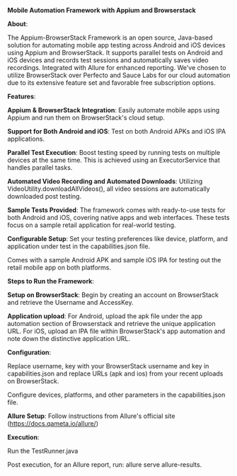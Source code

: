 **Mobile Automation Framework with Appium and Browserstack**


**About**:

The Appium-BrowserStack Framework is an open source, Java-based solution for automating mobile app testing across Android and iOS devices using Appium and BrowserStack. 
It supports parallel tests on Android and iOS devices and records test sessions and automatically saves video recordings. 
Integrated with Allure for enhanced reporting. We've chosen to utilize BrowserStack over Perfecto and Sauce Labs for our cloud automation due to its extensive feature set and favorable free subscription options.

**Features**:

**Appium & BrowserStack Integration**: Easily automate mobile apps using Appium and run them on BrowserStack's cloud setup.

**Support for Both Android and iOS**: Test on both Android APKs and iOS IPA applications.

**Parallel Test Execution**: Boost testing speed by running tests on multiple devices at the same time. This is achieved using an ExecutorService that handles parallel tasks.

**Automated Video Recording and Automated Downloads**: Utilizing VideoUtility.downloadAllVideos(), all video sessions are automatically downloaded post testing.

**Sample Tests Provided**: The framework comes with ready-to-use tests for both Android and iOS, covering native apps and web interfaces. These tests focus on a sample retail application for real-world testing.

**Configurable Setup**: Set your testing preferences like device, platform, and application under test in the capabilities.json file.

Comes with a sample Android APK and sample iOS IPA for testing out the retail mobile app on both platforms.

**Steps to Run the Framework**:

**Setup on BrowserStack**: Begin by creating an account on BrowserStack and retrieve the Username and AccessKey.

**Application upload**: For Android, upload the apk file under the app automation section of Browserstack and retrieve the unique application URL. For iOS, upload an IPA file within BrowserStack's app automation and note down the distinctive application URL.

**Configuration**: 

Replace username, key with your BrowserStack username and key in capabilities.json and replace URLs (apk and ios) from your recent uploads on BrowserStack.

Configure devices, platforms, and other parameters in the capabilities.json file.

**Allure Setup**: Follow instructions from Allure's official site (https://docs.qameta.io/allure/)

**Execution**:

Run the TestRunner.java 

Post execution, for an Allure report, run: allure serve allure-results.
